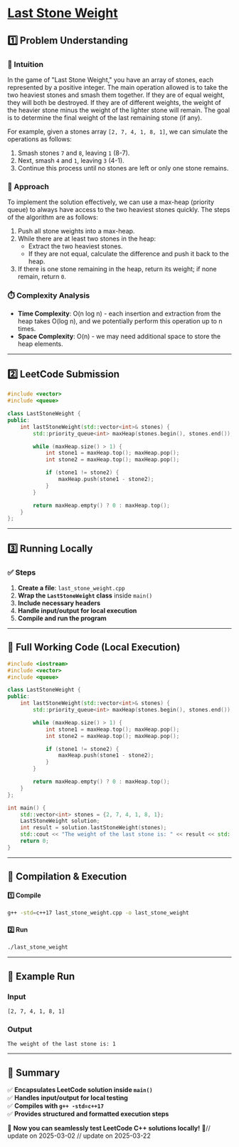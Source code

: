 # **[Last Stone Weight](https://leetcode.com/problems/last-stone-weight/description/)**  

## **1️⃣ Problem Understanding**  
### **📌 Intuition**  
In the game of "Last Stone Weight," you have an array of stones, each represented by a positive integer. The main operation allowed is to take the two heaviest stones and smash them together. If they are of equal weight, they will both be destroyed. If they are of different weights, the weight of the heavier stone minus the weight of the lighter stone will remain. The goal is to determine the final weight of the last remaining stone (if any).

For example, given a stones array `[2, 7, 4, 1, 8, 1]`, we can simulate the operations as follows:
1. Smash stones `7` and `8`, leaving `1` (8-7).
2. Next, smash `4` and `1`, leaving `3` (4-1).
3. Continue this process until no stones are left or only one stone remains.

### **🚀 Approach**  
To implement the solution effectively, we can use a max-heap (priority queue) to always have access to the two heaviest stones quickly. The steps of the algorithm are as follows:
1. Push all stone weights into a max-heap.
2. While there are at least two stones in the heap:
   - Extract the two heaviest stones.
   - If they are not equal, calculate the difference and push it back to the heap.
3. If there is one stone remaining in the heap, return its weight; if none remain, return `0`.

### **⏱️ Complexity Analysis**  
- **Time Complexity**: O(n log n) - each insertion and extraction from the heap takes O(log n), and we potentially perform this operation up to n times.
- **Space Complexity**: O(n) - we may need additional space to store the heap elements.

---  

## **2️⃣ LeetCode Submission**  
```cpp
#include <vector>
#include <queue>

class LastStoneWeight {
public:
    int lastStoneWeight(std::vector<int>& stones) {
        std::priority_queue<int> maxHeap(stones.begin(), stones.end());

        while (maxHeap.size() > 1) {
            int stone1 = maxHeap.top(); maxHeap.pop();
            int stone2 = maxHeap.top(); maxHeap.pop();

            if (stone1 != stone2) {
                maxHeap.push(stone1 - stone2);
            }
        }

        return maxHeap.empty() ? 0 : maxHeap.top();
    }
};  
```  

---  

## **3️⃣ Running Locally**  
### **✅ Steps**  
1. **Create a file**: `last_stone_weight.cpp`  
2. **Wrap the `LastStoneWeight` class** inside `main()`  
3. **Include necessary headers**  
4. **Handle input/output for local execution**  
5. **Compile and run the program**  

---  

## **📝 Full Working Code (Local Execution)**  
```cpp
#include <iostream>
#include <vector>
#include <queue>

class LastStoneWeight {
public:
    int lastStoneWeight(std::vector<int>& stones) {
        std::priority_queue<int> maxHeap(stones.begin(), stones.end());

        while (maxHeap.size() > 1) {
            int stone1 = maxHeap.top(); maxHeap.pop();
            int stone2 = maxHeap.top(); maxHeap.pop();

            if (stone1 != stone2) {
                maxHeap.push(stone1 - stone2);
            }
        }

        return maxHeap.empty() ? 0 : maxHeap.top();
    }
};

int main() {
    std::vector<int> stones = {2, 7, 4, 1, 8, 1};
    LastStoneWeight solution;
    int result = solution.lastStoneWeight(stones);
    std::cout << "The weight of the last stone is: " << result << std::endl;
    return 0;
}
```  

---  

## **🔧 Compilation & Execution**  
#### **1️⃣ Compile**  
```bash
g++ -std=c++17 last_stone_weight.cpp -o last_stone_weight
```  

#### **2️⃣ Run**  
```bash
./last_stone_weight
```  

---  

## **🎯 Example Run**  
### **Input**  
```
[2, 7, 4, 1, 8, 1]
```  
### **Output**  
```
The weight of the last stone is: 1
```  

---  

## **📌 Summary**  
✅ **Encapsulates LeetCode solution inside `main()`**  
✅ **Handles input/output for local testing**  
✅ **Compiles with `g++ -std=c++17`**  
✅ **Provides structured and formatted execution steps**  

🚀 **Now you can seamlessly test LeetCode C++ solutions locally!** 🚀// update on 2025-03-02
// update on 2025-03-22
